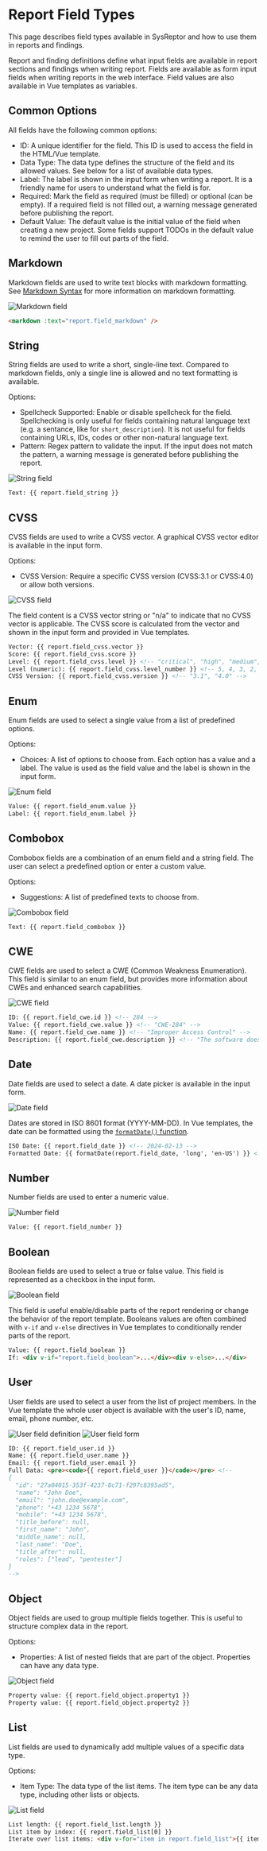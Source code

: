 # Report Field Types

This page describes field types available in SysReptor and how to use them in reports and findings. 

Report and finding definitions define what input fields are available in report sections and findings when writing report. 
Fields are available as form input fields when writing reports in the web interface.
Field values are also available in Vue templates as variables.


## Common Options
All fields have the following common options:

* ID: A unique identifier for the field. This ID is used to access the field in the HTML/Vue template.
* Data Type: The data type defines the structure of the field and its allowed values. See below for a list of available data types.
* Label: The label is shown in the input form when writing a report. It is a friendly name for users to understand what the field is for.
* Required: Mark the field as required (must be filled) or optional (can be empty). If a required field is not filled out, a warning message generated before publishing the report.
* Default Value: The default value is the initial value of the field when creating a new project. Some fields support TODOs in the default value to remind the user to fill out parts of the field.


## Markdown
Markdown fields are used to write text blocks with markdown formatting.
See [Markdown Syntax](../reporting/markdown-features.md) for more information on markdown formatting.

![Markdown field](../images/fields_markdown.png)

```html title="Usage in Vue templates"
<markdown :text="report.field_markdown" />
```

## String
String fields are used to write a short, single-line text.
Compared to markdown fields, only a single line is allowed and no text formatting is available.

Options:

* Spellcheck Supported: Enable or disable spellcheck for the field. Spellchecking is only useful for fields containing natural language text (e.g. a sentance, like for `short_description`). It is not useful for fields containing URLs, IDs, codes or other non-natural language text.
* Pattern: Regex pattern to validate the input. If the input does not match the pattern, a warning message is generated before publishing the report.

![String field](../images/fields_string.png)

```html title="Usage in Vue templates"
Text: {{ report.field_string }}
```


## CVSS
CVSS fields are used to write a CVSS vector. A graphical CVSS vector editor is available in the input form.

Options:

* CVSS Version: Require a specific CVSS version (CVSS:3.1 or CVSS:4.0) or allow both versions.

![CVSS field](../images/fields_cvss.png)


The field content is a CVSS vector string or "n/a" to indicate that no CVSS vector is applicable.
The CVSS score is calculated from the vector and shown in the input form and provided in Vue templates.

```html title="Usage in Vue templates"
Vector: {{ report.field_cvss.vector }}
Score: {{ report.field_cvss.score }}
Level: {{ report.field_cvss.level }} <!-- "critical", "high", "medium", "low", "info" -->
Level (numeric): {{ report.field_cvss.level_number }} <!-- 5, 4, 3, 2, 1 -->
CVSS Version: {{ report.field_cvss.version }} <!-- "3.1", "4.0" -->
```


## Enum
Enum fields are used to select a single value from a list of predefined options.

Options:

* Choices: A list of options to choose from. Each option has a value and a label. The value is used as the field value and the label is shown in the input form.

![Enum field](../images/fields_enum.png)

```html title="Usage in Vue templates"
Value: {{ report.field_enum.value }}
Label: {{ report.field_enum.label }}
```


## Combobox
Combobox fields are a combination of an enum field and a string field. The user can select a predefined option or enter a custom value.

Options:

* Suggestions: A list of predefined texts to choose from.

![Combobox field](../images/fields_combobox.png)

```html title="Usage in Vue templates"
Text: {{ report.field_combobox }}
```


## CWE
CWE fields are used to select a CWE (Common Weakness Enumeration).
This field is similar to an enum field, but provides more information about CWEs and enhanced search capabilities.

![CWE field](../images/fields_cwe.png)

```html title="Usage in Vue templates"
ID: {{ report.field_cwe.id }} <!-- 284 -->
Value: {{ report.field_cwe.value }} <!-- "CWE-284" -->
Name: {{ report.field_cwe.name }} <!-- "Improper Access Control" -->
Description: {{ report.field_cwe.description }} <!-- "The software does not restrict or incorrectly restricts access to a resource from an unauthorized actor." -->
```

## Date
Date fields are used to select a date. A date picker is available in the input form.

![Date field](../images/fields_date.png)

Dates are stored in ISO 8601 format (YYYY-MM-DD). In Vue templates, the date can be formatted using the [`formatDate()` function](../designer/formatting-utils.md#date-formatting).

```html title="Usage in Vue templates"
ISO Date: {{ report.field_date }} <!-- 2024-02-13 -->
Formatted Date: {{ formatDate(report.field_date, 'long', 'en-US') }} <!-- February 13, 2024 -->
```


## Number
Number fields are used to enter a numeric value.

![Number field](../images/fields_number.png)

```html title="Usage in Vue templates"
Value: {{ report.field_number }}
```


## Boolean
Boolean fields are used to select a true or false value. This field is represented as a checkbox in the input form.

![Boolean field](../images/fields_boolean.png)

This field is useful enable/disable parts of the report rendering or change the behavior of the report template.
Booleans values are often combined with `v-if` and `v-else` directives in Vue templates to conditionally render parts of the report.

```html title="Usage in Vue templates"
Value: {{ report.field_boolean }}
If: <div v-if="report.field_boolean">...</div><div v-else>...</div>
```


## User
User fields are used to select a user from the list of project members.
In the Vue template the whole user object is available with the user's ID, name, email, phone number, etc.

![User field definition](../images/fields_user.png)
![User field form](../images/fields_user2.png)

```html title="Usage in Vue templates"
ID: {{ report.field_user.id }}
Name: {{ report.field_user.name }}
Email: {{ report.field_user.email }}
Full Data: <pre><code>{{ report.field_user }}</code></pre> <!-- 
{
  "id": "27a04015-353f-4237-8c71-f297c8395ad5",
  "name": "John Doe",
  "email": "john.doe@example.com",
  "phone": "+43 1234 5678",
  "mobile": "+43 1234 5678",
  "title_before": null,
  "first_name": "John",
  "middle_name": null,
  "last_name": "Doe",
  "title_after": null,
  "roles": ["lead", "pentester"]
}
-->
```


## Object
Object fields are used to group multiple fields together. This is useful to structure complex data in the report.

Options:

* Properties: A list of nested fields that are part of the object. Properties can have any data type.

![Object field](../images/fields_object.png)

```html title="Usage in Vue templates"
Property value: {{ report.field_object.property1 }}
Property value: {{ report.field_object.property2 }}
```


## List
List fields are used to dynamically add multiple values of a specific data type.

Options:

* Item Type: The data type of the list items. The item type can be any data type, including other lists or objects.

![List field](../images/fields_list.png)

```html title="Usage in Vue templates"
List length: {{ report.field_list.length }}
List item by index: {{ report.field_list[0] }}
Iterate over list items: <div v-for="item in report.field_list">{{ item }}</div>
```

